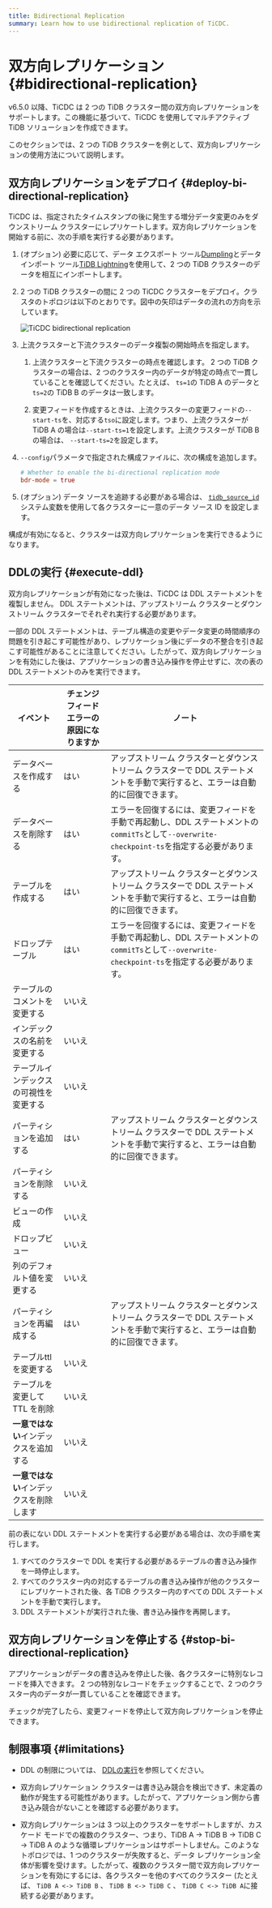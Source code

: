 ```yaml
---
title: Bidirectional Replication
summary: Learn how to use bidirectional replication of TiCDC.
---
```


# 双方向レプリケーション {#bidirectional-replication}

v6.5.0 以降、TiCDC は 2 つの TiDB クラスター間の双方向レプリケーションをサポートします。この機能に基づいて、TiCDC を使用してマルチアクティブ TiDB ソリューションを作成できます。

このセクションでは、2 つの TiDB クラスターを例として、双方向レプリケーションの使用方法について説明します。

## 双方向レプリケーションをデプロイ {#deploy-bi-directional-replication}

TiCDC は、指定されたタイムスタンプの後に発生する増分データ変更のみをダウンストリーム クラスターにレプリケートします。双方向レプリケーションを開始する前に、次の手順を実行する必要があります。

1.  (オプション) 必要に応じて、データ エクスポート ツール[Dumpling](/dumpling-overview.md)とデータ インポート ツール[TiDB Lightning](/tidb-lightning/tidb-lightning-overview.md)を使用して、2 つの TiDB クラスターのデータを相互にインポートします。

2.  2 つの TiDB クラスターの間に 2 つの TiCDC クラスターをデプロイ。クラスタのトポロジは以下のとおりです。図中の矢印はデータの流れの方向を示しています。

    ![TiCDC bidirectional replication](/media/ticdc/ticdc-bidirectional-replication.png)

3.  上流クラスターと下流クラスターのデータ複製の開始時点を指定します。

    1.  上流クラスターと下流クラスターの時点を確認します。 2 つの TiDB クラスターの場合は、2 つのクラスター内のデータが特定の時点で一貫していることを確認してください。たとえば、 `ts=1`の TiDB A のデータと`ts=2`の TiDB B のデータは一致します。

    2.  変更フィードを作成するときは、上流クラスターの変更フィードの`--start-ts`を、対応する`tso`に設定します。つまり、上流クラスターが TiDB A の場合は`--start-ts=1`を設定します。上流クラスターが TiDB B の場合は、 `--start-ts=2`を設定します。

4.  `--config`パラメータで指定された構成ファイルに、次の構成を追加します。

    ```toml
    # Whether to enable the bi-directional replication mode
    bdr-mode = true
    ```

5.  (オプション) データ ソースを追跡する必要がある場合は、 [`tidb_source_id`](/system-variables.md#tidb_source_id-new-in-v650)システム変数を使用して各クラスターに一意のデータ ソース ID を設定します。

構成が有効になると、クラスターは双方向レプリケーションを実行できるようになります。

## DDLの実行 {#execute-ddl}

双方向レプリケーションが有効になった後は、TiCDC は DDL ステートメントを複製しません。 DDL ステートメントは、アップストリーム クラスターとダウンストリーム クラスターでそれぞれ実行する必要があります。

一部の DDL ステートメントは、テーブル構造の変更やデータ変更の時間順序の問題を引き起こす可能性があり、レプリケーション後にデータの不整合を引き起こす可能性があることに注意してください。したがって、双方向レプリケーションを有効にした後は、アプリケーションの書き込み操作を停止せずに、次の表の DDL ステートメントのみを実行できます。

| イベント                   | チェンジフィードエラーの原因になりますか | ノート                                                                                         |
| ---------------------- | -------------------- | ------------------------------------------------------------------------------------------- |
| データベースを作成する            | はい                   | アップストリーム クラスターとダウンストリーム クラスターで DDL ステートメントを手動で実行すると、エラーは自動的に回復できます。                         |
| データベースを削除する            | はい                   | エラーを回復するには、変更フィードを手動で再起動し、DDL ステートメントの`commitTs`として`--overwrite-checkpoint-ts`を指定する必要があります。 |
| テーブルを作成する              | はい                   | アップストリーム クラスターとダウンストリーム クラスターで DDL ステートメントを手動で実行すると、エラーは自動的に回復できます。                         |
| ドロップテーブル               | はい                   | エラーを回復するには、変更フィードを手動で再起動し、DDL ステートメントの`commitTs`として`--overwrite-checkpoint-ts`を指定する必要があります。 |
| テーブルのコメントを変更する         | いいえ                  |                                                                                             |
| インデックスの名前を変更する         | いいえ                  |                                                                                             |
| テーブルインデックスの可視性を変更する    | いいえ                  |                                                                                             |
| パーティションを追加する           | はい                   | アップストリーム クラスターとダウンストリーム クラスターで DDL ステートメントを手動で実行すると、エラーは自動的に回復できます。                         |
| パーティションを削除する           | いいえ                  |                                                                                             |
| ビューの作成                 | いいえ                  |                                                                                             |
| ドロップビュー                | いいえ                  |                                                                                             |
| 列のデフォルト値を変更する          | いいえ                  |                                                                                             |
| パーティションを再編成する          | はい                   | アップストリーム クラスターとダウンストリーム クラスターで DDL ステートメントを手動で実行すると、エラーは自動的に回復できます。                         |
| テーブルttlを変更する           | いいえ                  |                                                                                             |
| テーブルを変更して TTL を削除      | いいえ                  |                                                                                             |
| **一意ではない**インデックスを追加する  | いいえ                  |                                                                                             |
| **一意ではない**インデックスを削除します | いいえ                  |                                                                                             |

前の表にない DDL ステートメントを実行する必要がある場合は、次の手順を実行します。

1.  すべてのクラスターで DDL を実行する必要があるテーブルの書き込み操作を一時停止します。
2.  すべてのクラスター内の対応するテーブルの書き込み操作が他のクラスターにレプリケートされた後、各 TiDB クラスター内のすべての DDL ステートメントを手動で実行します。
3.  DDL ステートメントが実行された後、書き込み操作を再開します。

## 双方向レプリケーションを停止する {#stop-bi-directional-replication}

アプリケーションがデータの書き込みを停止した後、各クラスターに特別なレコードを挿入できます。 2 つの特別なレコードをチェックすることで、2 つのクラスター内のデータが一貫していることを確認できます。

チェックが完了したら、変更フィードを停止して双方向レプリケーションを停止できます。

## 制限事項 {#limitations}

-   DDL の制限については、 [DDLの実行](#execute-ddl)を参照してください。

-   双方向レプリケーション クラスターは書き込み競合を検出できず、未定義の動作が発生する可能性があります。したがって、アプリケーション側から書き込み競合がないことを確認する必要があります。

-   双方向レプリケーションは 3 つ以上のクラスターをサポートしますが、カスケード モードでの複数のクラスター、つまり、TiDB A -&gt; TiDB B -&gt; TiDB C -&gt; TiDB A のような循環レプリケーションはサポートしません。このようなトポロジでは、1 つのクラスターが失敗すると、データ レプリケーション全体が影響を受けます。したがって、複数のクラスター間で双方向レプリケーションを有効にするには、各クラスターを他のすべてのクラスター (たとえば、 `TiDB A <-> TiDB B` 、 `TiDB B <-> TiDB C` 、 `TiDB C <-> TiDB A`に接続する必要があります。
